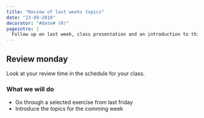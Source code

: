 ```yaml
---
title: "Review of last weeks topics"
date: "23-09-2019"
decorator: "#date# (R)"
pageintro: |
  Follow up on last week, class presentation and an introduction to this week
---
```


## Review monday
Look at your review time in the schedule for your class.

### What we will do
- Go through a selected exercise from last friday
- Introduce the topics for the comming week
